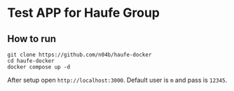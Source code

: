# Test APP for Haufe Group

## How to run

```console
git clone https://github.com/n04b/haufe-docker
cd haufe-docker
docker compose up -d
```

After setup open `http://localhost:3000`. Default user is `m` and pass is `12345`. 